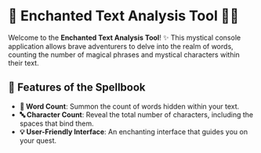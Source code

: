 # 🏰 Enchanted Text Analysis Tool 🧙‍♂️

Welcome to the **Enchanted Text Analysis Tool**! ✨ This mystical console application allows brave adventurers to delve into the realm of words, counting the number of magical phrases and mystical characters within their text.

## 📜 Features of the Spellbook

- **📝 Word Count**: Summon the count of words hidden within your text.
- **🔤 Character Count**: Reveal the total number of characters, including the spaces that bind them.
- **💡 User-Friendly Interface**: An enchanting interface that guides you on your quest.


